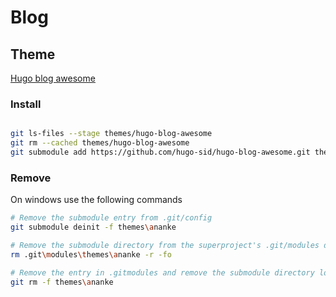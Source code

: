 # Blog

## Theme

[Hugo blog awesome](https://jamstackthemes.dev/theme/hugo-blog-awesome/)

### Install

```bash

git ls-files --stage themes/hugo-blog-awesome
git rm --cached themes/hugo-blog-awesome
git submodule add https://github.com/hugo-sid/hugo-blog-awesome.git themes/hugo-blog-awesome
```

### Remove

On windows use the following commands

```bash
# Remove the submodule entry from .git/config
git submodule deinit -f themes\ananke

# Remove the submodule directory from the superproject's .git/modules directory
rm .git\modules\themes\ananke -r -fo

# Remove the entry in .gitmodules and remove the submodule directory located at path/to/submodule
git rm -f themes\ananke
```